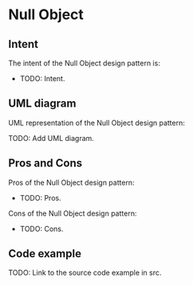 # Null Object

## Intent

The intent of the Null Object design pattern is:

- TODO: Intent.

## UML diagram

UML representation of the Null Object design pattern:

TODO: Add UML diagram.

## Pros and Cons

Pros of the Null Object design pattern:

- TODO: Pros.

Cons of the Null Object design pattern:

- TODO: Cons.

## Code example

TODO: Link to the source code example in src.
